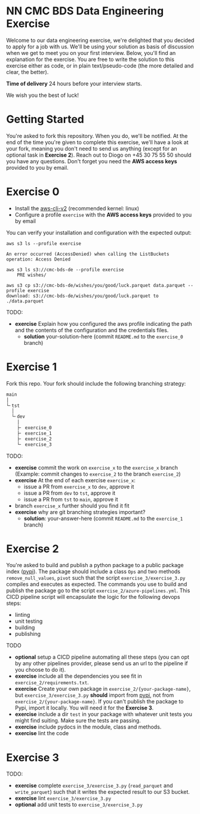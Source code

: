 # NN CMC BDS Data Engineering Exercise

Welcome to our data engineering exercise, we're delighted that you decided to apply for a job with us. We'll be using your solution as basis of discussion when we get to meet you on your first interview. Below, you'll find an explanation for the exercise. You are free to write the solution to this exercise either as code, or in plain text/pseudo-code (the more detailed and clear, the better).

**Time of delivery** 24 hours before your interview starts.

We wish you the best of luck!

# Getting Started

You're asked to fork this repository. When you do, we'll be notified. At the end of the time you're given to complete this exercise, we'll have a look at your fork, meaning you don't need to send us anything (except for an optional task in **Exercise 2**). Reach out to Diogo on +45 30 75 55 50 should you have any questions. Don't forget you need the **AWS access keys** provided to you by email.

# Exercise 0

+ Install the [aws-cli-v2](https://docs.aws.amazon.com/cli/latest/userguide/getting-started-install.html) (recommended kernel: linux)
+ Configure a profile `exercise` with the **AWS access keys** provided to you by email

You can verify your installation and configuration with the expected output:

```shell
aws s3 ls --profile exercise

An error occurred (AccessDenied) when calling the ListBuckets operation: Access Denied

aws s3 ls s3://cmc-bds-de --profile exercise
    PRE wishes/

aws s3 cp s3://cmc-bds-de/wishes/you/good/luck.parquet data.parquet --profile exercise
download: s3://cmc-bds-de/wishes/you/good/luck.parquet to ./data.parquet
```

TODO:
+ **exercise** Explain how you configured the aws profile indicating the path and the contents of the configuration and the credentials files.
    + **solution** your-solution-here (commit `README.md` to the `exercise_0` branch)

# Exercise 1

Fork this repo. Your fork should include the following branching strategy:

```txt
main
│
└╴tst
  │
  └╴dev
    │
    ├╴ exercise_0
    ├╴ exercise_1
    ├╴ exercise_2
    └╴ exercise_3
```

TODO:
+ **exercise** commit the work on `exercise_x` to the `exercise_x` branch (Example: commit changes to `exercise_2` to the branch `exercise_2`)
+ **exercise** At the end of each exercise `exercise_x`:
    + issue a PR from `exercise_x` to `dev`, approve it
    + issue a PR from `dev` to `tst`, approve it
    + issue a PR from `tst` to `main`, approve it
+ branch `exercise_x` further should you find it fit
+ **exercise** why are git branching strategies important?
    + **solution**: your-answer-here (commit `README.md` to the `exercise_1` branch)


# Exercise 2

You're asked to build and publish a python package to a public package index ([pypi](https://pypi.org/)). The package should include a class `Ops` and two methods `remove_null_values`, `pivot` such that the script `exercise_3/exercise_3.py` compiles and executes as expected. The commands you use to build and publish the package go to the script `exercise_2/azure-pipelines.yml`. This CICD pipeline script will encapsulate the logic for the following devops steps:
- linting
- unit testing
- building
- publishing



TODO
+ **optional** setup a CICD pipeline automating all these steps (you can opt by any other pipelines provider, please send us an url to the pipeline if you choose to do it).
+ **exercise** include all the dependencies you see fit in `exercise_2/requirements.txt`.
+ **exercise** Create your own package in `exercise_2/{your-package-name}`, but `exercise_3/exercise_3.py` **should** import from [pypi](https://pypi.org/), not from `exercise_2/{your-package-name}`. If you can't publish the package to Pypi, import it locally. You will need it for the **Exercise 3**.
+ **exercise** include a dir `test` in your package with whatever unit tests you might find suiting. Make sure the tests are passing.
+ **exercise** include pydocs in the module, class and methods.
+ **exercise** lint the code


# Exercise 3

TODO:
+ **exercise** complete `exercise_3/exercise_3.py` (`read_parquet` and `write_parquet`) such that it writes the expected result to our S3 bucket.
+ **exercise** lint `exercise_3/exercise_3.py`
+ **optional** add unit tests to `exercise_3/exercise_3.py`

